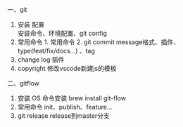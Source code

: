 一、git
  1. 安装 配置   
    安装命令、环境配置、git config
  2. 常用命令
    1. 常用命令
    2. git commit message格式、插件、type(feat/fix/docs...) 、tag
  3. change log
    插件
  4. copyright
    修改vscode新建js的模板
    <!-- 可以修改JavaScript的模板 然后输入指定的词会自动输出
    © 2018 FCoE, DRC, Delta Electronics, Inc. All Rights Reserved.
    ABC.Co.Ltd表示ABC责任有限公司
    All rights reserved表示保留所有权利。
    2008—2011，意思是说代码完成时间是2008年，最近一次修订在2011年。 -->

二、gitflow
  1. 安装
    OS 命令安装  brew install git-flow
  2. 常用命令
    init、publish、feature...
  3. git release
    release到master分支
  
